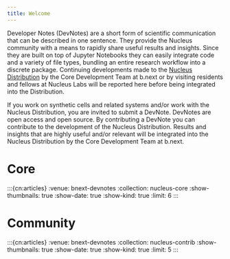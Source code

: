```yaml
---
title: Welcome
---
```

Developer Notes (DevNotes) are a short form of scientific communication that can be described in one sentence. They provide the Nucleus community with a means to rapidly share useful results and insights. Since they are built on top of Jupyter Notebooks they can easily integrate code and a variety of file types, bundling an entire research workflow into a discrete package. Continuing developments made to the [Nucleus Distribution](https://nucleus.bnext.bio/) by the Core Development Team at b.next or by visiting residents and fellows at Nucleus Labs will be reported here before being integrated into the Distribution.

If you work on synthetic cells and related systems and/or work with the Nucleus Distribution, you are invited to submit a DevNote. DevNotes are open access and open source. By contributing a DevNote you can contribute to the development of the Nucleus Distribution. Results and insights that are highly useful and/or relevant will be integrated into the Nucleus Distribution by the Core Development Team at b.next.

# Core
:::{cn:articles}
:venue: bnext-devnotes
:collection: nucleus-core
:show-thumbnails: true
:show-date: true
:show-kind: true
:limit: 6
:::
# Community
:::{cn:articles}
:venue: bnext-devnotes
:collection: nucleus-contrib
:show-thumbnails: true
:show-date: true
:show-kind: true
:limit: 5
:::


